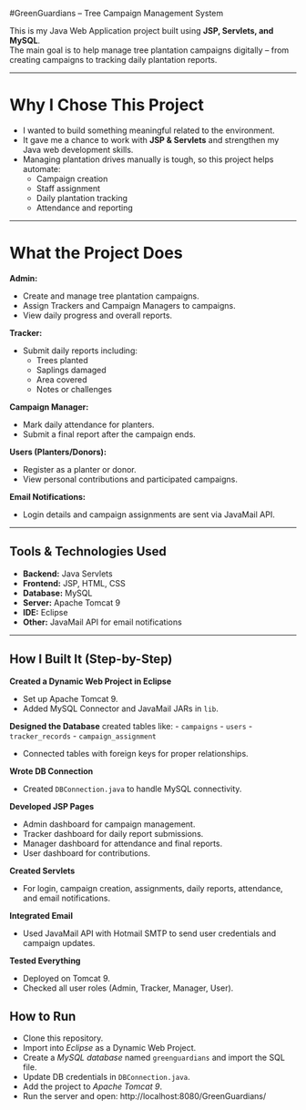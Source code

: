 #GreenGuardians – Tree Campaign Management System

This is my Java Web Application project built using **JSP, Servlets, and MySQL**.  
The main goal is to help manage tree plantation campaigns digitally – from creating campaigns to tracking daily plantation reports.

---

# Why I Chose This Project
- I wanted to build something meaningful related to the environment.  
- It gave me a chance to work with **JSP & Servlets** and strengthen my Java web development skills.  
- Managing plantation drives manually is tough, so this project helps automate:
  - Campaign creation
  - Staff assignment
  - Daily plantation tracking
  - Attendance and reporting

---

# What the Project Does
 **Admin:**
  - Create and manage tree plantation campaigns.
  - Assign Trackers and Campaign Managers to campaigns.
  - View daily progress and overall reports.

 **Tracker:**
  - Submit daily reports including:
    - Trees planted
    - Saplings damaged
    - Area covered
    - Notes or challenges

 **Campaign Manager:**
  - Mark daily attendance for planters.
  - Submit a final report after the campaign ends.

 **Users (Planters/Donors):**
  - Register as a planter or donor.
  - View personal contributions and participated campaigns.

 **Email Notifications:**
  - Login details and campaign assignments are sent via JavaMail API.

---

##  Tools & Technologies Used
- **Backend:** Java Servlets
- **Frontend:** JSP, HTML, CSS
- **Database:** MySQL
- **Server:** Apache Tomcat 9
- **IDE:** Eclipse
- **Other:** JavaMail API for email notifications

---

##  How I Built It (Step-by-Step)
 **Created a Dynamic Web Project in Eclipse**
  - Set up Apache Tomcat 9.
  - Added MySQL Connector and JavaMail JARs in `lib`.

 **Designed the Database**
  created tables like:
    - `campaigns`
    - `users`
    - `tracker_records`
    - `campaign_assignment`
  - Connected tables with foreign keys for proper relationships.

 **Wrote DB Connection**
  - Created `DBConnection.java` to handle MySQL connectivity.

**Developed JSP Pages**
  - Admin dashboard for campaign management.
  - Tracker dashboard for daily report submissions.
  - Manager dashboard for attendance and final reports.
  - User dashboard for contributions.

**Created Servlets**
  - For login, campaign creation, assignments, daily reports, attendance, and email notifications.

**Integrated Email**
  - Used JavaMail API with Hotmail SMTP to send user credentials and campaign updates.
  
**Tested Everything**
  - Deployed on Tomcat 9.
  - Checked all user roles (Admin, Tracker, Manager, User).

##  How to Run
- Clone this repository.
- Import into *Eclipse* as a Dynamic Web Project.
- Create a *MySQL database* named `greenguardians` and import the SQL file.
- Update DB credentials in `DBConnection.java`.
- Add the project to *Apache Tomcat 9*.
- Run the server and open:
http://localhost:8080/GreenGuardians/

